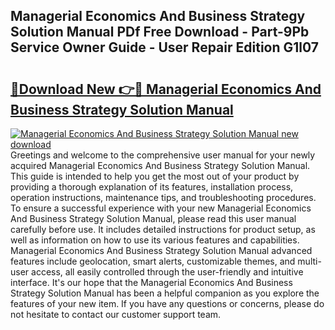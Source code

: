 ## Managerial Economics And Business Strategy Solution Manual PDf Free Download - Part-9Pb Service Owner Guide - User Repair Edition G1l07

# <h2><a href="http://bc13022.oget.top/?id=Managerial+Economics+And+Business+Strategy+Solution+Manual">🔗Download New 👉🔴 Managerial Economics And Business Strategy Solution Manual</a></h2>

[![Managerial Economics And Business Strategy Solution Manual new download](https://i.imgur.com/5g1atiW.png)](http://bc13022.oget.top/?id=Managerial+Economics+And+Business+Strategy+Solution+Manual)
Greetings and welcome to the comprehensive user manual for your newly acquired Managerial Economics And Business Strategy Solution Manual. This guide is intended to help you get the most out of your product by providing a thorough explanation of its features, installation process, operation instructions, maintenance tips, and troubleshooting procedures. To ensure a successful experience with your new Managerial Economics And Business Strategy Solution Manual, please read this user manual carefully before use. It includes detailed instructions for product setup, as well as information on how to use its various features and capabilities. Managerial Economics And Business Strategy Solution Manual advanced features include geolocation, smart alerts, customizable themes, and multi-user access, all easily controlled through the user-friendly and intuitive interface. It's our hope that the Managerial Economics And Business Strategy Solution Manual has been a helpful companion as you explore the features of your new item. If you have any questions or concerns, please do not hesitate to contact our customer support team.
